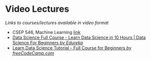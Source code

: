 # Video Lectures
*Links to courses/lectures available in video format*

- CSEP 546, Machine Learning [link](https://www.youtube.com/playlist?list=PLTPQEx-31JXgtDaC6-3HxWcp7fq4N8YGr)
- [Data Science Full Course - Learn Data Science in 10 Hours | Data Science For Beginners *by Edureka*](https://www.youtube.com/watch?v=-ETQ97mXXF0)
- [Learn Data Science Tutorial - Full Course for Beginners *by freeCodeCamp.com*](https://www.youtube.com/watch?v=ua-CiDNNj30&t=762s)
